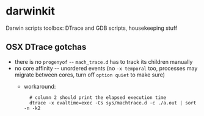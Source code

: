 darwinkit
=========

Darwin scripts toolbox: DTrace and GDB scripts, housekeeping stuff

## OSX DTrace gotchas

* there is no `progenyof` -- `mach_trace.d` has to track its children manually
* no core affinity -- unordered events (no `-x temporal` too, processes may migrate between cores, turn off `option quiet` to make sure)
    * workaround:

            # column 2 should print the elapsed execution time
            dtrace -x evaltime=exec -Cs sys/machtrace.d -c ./a.out | sort -n -k2
